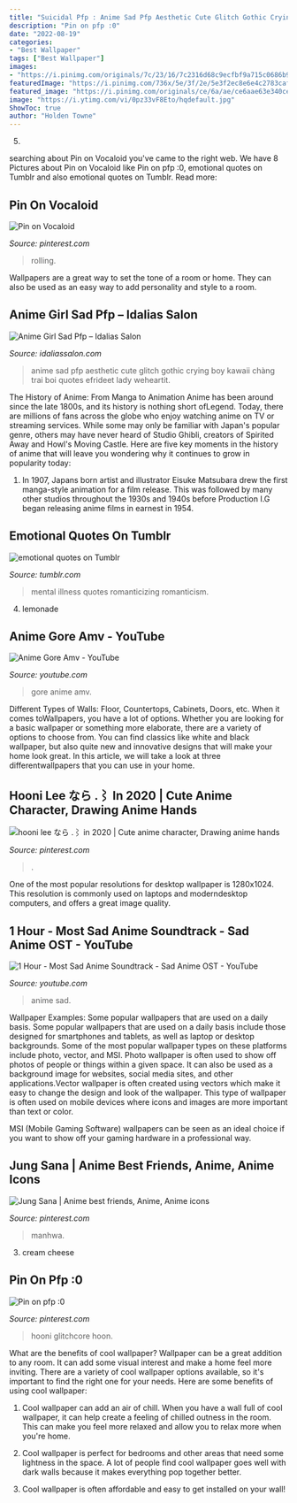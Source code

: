 ```yaml
---
title: "Suicidal Pfp : Anime Sad Pfp Aesthetic Cute Glitch Gothic Crying Boy Kawaii Chàng Trai Boi Quotes Efrideet Lady Weheartit"
description: "Pin on pfp :0"
date: "2022-08-19"
categories:
- "Best Wallpaper"
tags: ["Best Wallpaper"]
images:
- "https://i.pinimg.com/originals/7c/23/16/7c2316d68c9ecfbf9a715c0686b96f50.jpg"
featuredImage: "https://i.pinimg.com/736x/5e/3f/2e/5e3f2ec8e6e4c2783caf0ec245d1d935.jpg"
featured_image: "https://i.pinimg.com/originals/ce/6a/ae/ce6aae63e340ce13c1a5f30da8ec8dfe.jpg"
image: "https://i.ytimg.com/vi/0pz33vF8Eto/hqdefault.jpg"
ShowToc: true
author: "Holden Towne"
---
```



5.

	

		
searching about Pin on Vocaloid you've came to the right web. We have 8 Pictures about Pin on Vocaloid like Pin on pfp :0, emotional quotes on Tumblr and also emotional quotes on Tumblr. Read more:
		
    
## Pin On Vocaloid

<img loading=lazy src="https://i.pinimg.com/736x/b7/95/cb/b795cbd1483224de1c08c222527334ae--rolling-girl-a-tattoo.jpg" onerror="this.onerror=null;this.src='https://tse3.mm.bing.net/th?id=OIP.a3yqfdCBHaTOx1IAMAXHzQHaFh&amp;pid=15.1';" alt="Pin on Vocaloid">

_Source: pinterest.com_

>rolling. 

	

Wallpapers are a great way to set the tone of a room or home. They can also be used as an easy way to add personality and style to a room.

    
## Anime Girl Sad Pfp – Idalias Salon

<img loading=lazy src="https://i.pinimg.com/originals/7c/23/16/7c2316d68c9ecfbf9a715c0686b96f50.jpg" onerror="this.onerror=null;this.src='https://tse2.mm.bing.net/th?id=OIP.0m0ERk576sZuY4bXgCRjCgHaHa&amp;pid=15.1';" alt="Anime Girl Sad Pfp – Idalias Salon">

_Source: idaliassalon.com_

>anime sad pfp aesthetic cute glitch gothic crying boy kawaii chàng trai boi quotes efrideet lady weheartit. 

	

The History of Anime: From Manga to Animation
Anime has been around since the late 1800s, and its history is nothing short ofLegend. Today, there are millions of fans across the globe who enjoy watching anime on TV or streaming services. While some may only be familiar with Japan's popular genre, others may have never heard of Studio Ghibli, creators of Spirited Away and Howl's Moving Castle. Here are five key moments in the history of anime that will leave you wondering why it continues to grow in popularity today:
1) In 1907, Japans born artist and illustrator Eisuke Matsubara drew the first manga-style animation for a film release. This was followed by many other studios throughout the 1930s and 1940s before Production I.G began releasing anime films in earnest in 1954.

    
## Emotional Quotes On Tumblr

<img loading=lazy src="https://68.media.tumblr.com/0a429ca7014576e863061d0eef56e129/tumblr_ndpqpgUjoh1t4wel8o1_500.jpg" onerror="this.onerror=null;this.src='https://tse4.mm.bing.net/th?id=OIP.5SI0ZJx3LxoDlFsKiPatwAHaE9&amp;pid=15.1';" alt="emotional quotes on Tumblr">

_Source: tumblr.com_

>mental illness quotes romanticizing romanticism. 

	

4. lemonade 

    
## Anime Gore Amv - YouTube

<img loading=lazy src="https://i.ytimg.com/vi/0pz33vF8Eto/hqdefault.jpg" onerror="this.onerror=null;this.src='https://tse3.mm.bing.net/th?id=OIP.J6v4uO0PftYhpAUaw_zt9gHaFj&amp;pid=15.1';" alt="Anime Gore Amv - YouTube">

_Source: youtube.com_

>gore anime amv. 

	

Different Types of Walls: Floor, Countertops, Cabinets, Doors, etc.
When it comes toWallpapers, you have a lot of options. Whether you are looking for a basic wallpaper or something more elaborate, there are a variety of options to choose from. You can find classics like white and black wallpaper, but also quite new and innovative designs that will make your home look great. In this article, we will take a look at three differentwallpapers that you can use in your home.

    
## Hooni Lee なら .⌇ In 2020 | Cute Anime Character, Drawing Anime Hands

<img loading=lazy src="https://i.pinimg.com/736x/5e/3f/2e/5e3f2ec8e6e4c2783caf0ec245d1d935.jpg" onerror="this.onerror=null;this.src='https://tse1.mm.bing.net/th?id=OIP.qGijL5RcIXKMyTZOX41D9gHaKO&amp;pid=15.1';" alt="hooni lee なら .⌇ in 2020 | Cute anime character, Drawing anime hands">

_Source: pinterest.com_

>. 

	

One of the most popular resolutions for desktop wallpaper is 1280x1024. This resolution is commonly used on laptops and moderndesktop computers, and offers a great image quality.

    
## 1 Hour - Most Sad Anime Soundtrack - Sad Anime OST - YouTube

<img loading=lazy src="https://i.ytimg.com/vi/bP8dmfhF7qk/maxresdefault.jpg" onerror="this.onerror=null;this.src='https://tse2.mm.bing.net/th?id=OIP.Mx37ASALCBIZswc4sO1XSAHaEK&amp;pid=15.1';" alt="1 Hour - Most Sad Anime Soundtrack - Sad Anime OST - YouTube">

_Source: youtube.com_

>anime sad. 

	

Wallpaper Examples: Some popular wallpapers that are used on a daily basis.
Some popular wallpapers that are used on a daily basis include those designed for smartphones and tablets, as well as laptop or desktop backgrounds. Some of the most popular wallpaper types on these platforms include photo, vector, and MSI. 
Photo wallpaper is often used to show off photos of people or things within a given space. It can also be used as a background image for websites, social media sites, and other applications.Vector wallpaper is often created using vectors which make it easy to change the design and look of the wallpaper. This type of wallpaper is often used on mobile devices where icons and images are more important than text or color. 

MSI (Mobile Gaming Software) wallpapers can be seen as an ideal choice if you want to show off your gaming hardware in a professional way.

    
## Jung Sana | Anime Best Friends, Anime, Anime Icons

<img loading=lazy src="https://i.pinimg.com/originals/ce/6a/ae/ce6aae63e340ce13c1a5f30da8ec8dfe.jpg" onerror="this.onerror=null;this.src='https://tse2.mm.bing.net/th?id=OIP.oFjtLY7t1osrIzCEt7BIYAHaJ4&amp;pid=15.1';" alt="Jung Sana | Anime best friends, Anime, Anime icons">

_Source: pinterest.com_

>manhwa. 

	

3. cream cheese 

    
## Pin On Pfp :0

<img loading=lazy src="https://i.pinimg.com/736x/e8/ea/1e/e8ea1ed179495f55ef7d686ec56f69dc.jpg" onerror="this.onerror=null;this.src='https://tse4.mm.bing.net/th?id=OIP.gG01J4Nl-uBki634eiJgYQHaJv&amp;pid=15.1';" alt="Pin on pfp :0">

_Source: pinterest.com_

>hooni glitchcore hoon. 

	

What are the benefits of cool wallpaper?
Wallpaper can be a great addition to any room. It can add some visual interest and make a home feel more inviting. There are a variety of cool wallpaper options available, so it's important to find the right one for your needs. Here are some benefits of using cool wallpaper: 
1. Cool wallpaper can add an air of chill. When you have a wall full of cool wallpaper, it can help create a feeling of chilled outness in the room. This can make you feel more relaxed and allow you to relax more when you're home. 

2. Cool wallpaper is perfect for bedrooms and other areas that need some lightness in the space. A lot of people find cool wallpaper goes well with dark walls because it makes everything pop together better. 

3. Cool wallpaper is often affordable and easy to get installed on your wall!


